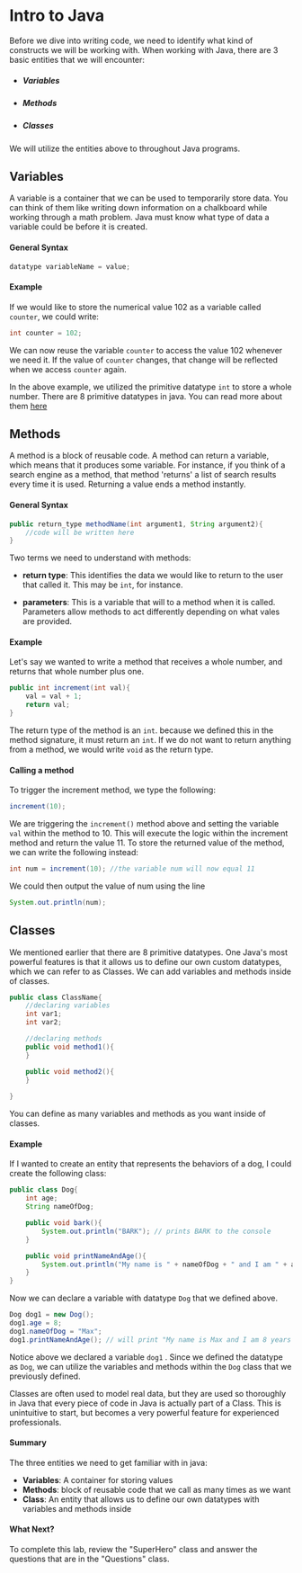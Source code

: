 <h1>Intro to Java</h1>

Before we dive into writing code, we need to identify what kind of constructs we will be working with. 
When working with Java, there are 3 basic entities that we will encounter:

- ##### Variables

- ##### Methods

- ##### Classes

We will utilize the entities above to throughout Java programs.

## Variables
A variable is a container that we can be used to temporarily store data. You can think of them like writing down 
information on a chalkboard while working through a math problem. Java must know what type of data a variable 
could be before it is created.

#### General Syntax

```java
datatype variableName = value;
```

#### Example

If we would like to store the numerical value 102 as a variable called `counter`, we could write:

```java
int counter = 102;
```

We can now reuse the variable `counter` to access the value 102 whenever we need it. If the value of `counter` changes,
that change will be reflected when we access `counter` again.

In the above example, we utilized the primitive datatype `int` to store a whole number. There are 8 primitive 
datatypes in java. You can read more about them [here](https://www.w3schools.com/java/java_data_types.asp)

## Methods

A method is a block of reusable code. A method can return a variable, which means that it
produces some variable. For instance, if you think of a search engine as a method, that method 'returns' a 
list of search results every time it is used. Returning a value ends a method instantly.

#### General Syntax

```java
public return_type methodName(int argument1, String argument2){
    //code will be written here
}
```

Two terms we need to understand with methods:

- **return type**: This identifies the data we would like to return to the user that called it. This may be `int`, 
for instance.

- **parameters**: This is a variable that will to a method when it is called. Parameters allow methods
to act differently depending on what vales are provided.

#### Example

Let's say we wanted to write a method that receives a whole number, and returns that whole number plus one.

```java
public int increment(int val){
    val = val + 1;
    return val;
}
```

The return type of the method is an `int`. because we defined this in the method signature, 
it must return an `int`. If we do not want to return anything from a method, we would write `void` as the return type. 

#### Calling a method

To trigger the increment method, we type the following:

```java
increment(10); 
```

We are triggering the `increment()` method above and setting the variable `val` within the method to 10. This will 
execute the logic within the increment method and return the value 11. To store the returned value of the method, 
we can write the following instead:

```java
int num = increment(10); //the variable num will now equal 11
```

We could then output the value of num using the line
```java
System.out.println(num);
```

## Classes

We mentioned earlier that there are 8 primitive datatypes. One Java's most powerful features is that it 
allows us to define our own custom datatypes, which we can refer to as Classes. We can add variables and methods 
inside of classes.

```java
public class ClassName{
    //declaring variables
    int var1;
    int var2;

    //declaring methods
    public void method1(){
    }

    public void method2(){
    }
    
}
```

You can define as many variables and methods as you want inside of classes. 

#### Example

If I wanted to create an entity that represents the behaviors of a dog, I could create the following class:

```java
public class Dog{
    int age;
    String nameOfDog;

    public void bark(){
        System.out.println("BARK"); // prints BARK to the console
    }

    public void printNameAndAge(){
        System.out.println("My name is " + nameOfDog + " and I am " + age + " years old.");
    }
}
```

Now we can declare a variable with datatype `Dog` that we defined above.

```java
Dog dog1 = new Dog();
dog1.age = 8;
dog1.nameOfDog = "Max";
dog1.printNameAndAge(); // will print "My name is Max and I am 8 years old." to the console
```

Notice above we declared a variable `dog1` . Since we defined the datatype as `Dog`, we can utilize the variables and 
methods within the `Dog` class that we previously defined.

Classes are often used to model real data, but they are used so thoroughly in Java that every piece of code in Java is 
actually part of a Class. This is unintuitive to start, but becomes a very powerful feature for experienced 
professionals.

#### Summary

The three entities we need to get familiar with in java:

- **Variables**: A container for storing values
- **Methods**: block of reusable code that we call as many times as we want
- **Class**: An entity that allows us to define our own datatypes with variables and methods inside

#### What Next?
To complete this lab, review the "SuperHero" class and answer the questions that are in the "Questions" class.